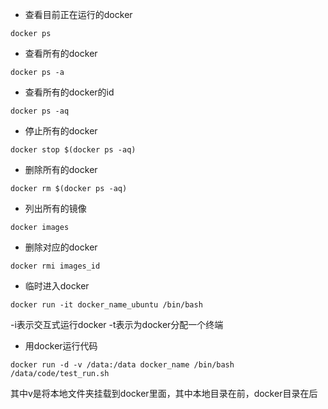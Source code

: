 - 查看目前正在运行的docker

```
docker ps
```

- 查看所有的docker

```
docker ps -a
```

- 查看所有的docker的id
```
docker ps -aq
```

- 停止所有的docker

```
docker stop $(docker ps -aq)
```

- 删除所有的docker

```
docker rm $(docker ps -aq)
```

- 列出所有的镜像

```
docker images
```

- 删除对应的docker

```
docker rmi images_id
```

- 临时进入docker

```
docker run -it docker_name_ubuntu /bin/bash
```
-i表示交互式运行docker
-t表示为docker分配一个终端

- 用docker运行代码

```
docker run -d -v /data:/data docker_name /bin/bash /data/code/test_run.sh
```
其中v是将本地文件夹挂载到docker里面，其中本地目录在前，docker目录在后
